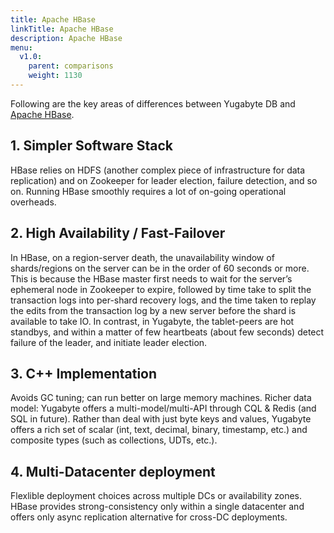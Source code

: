 ```yaml
---
title: Apache HBase
linkTitle: Apache HBase
description: Apache HBase
menu:
  v1.0:
    parent: comparisons
    weight: 1130
---
```


Following are the key areas of differences between Yugabyte DB and [Apache HBase](http://hbase.apache.org/).

## 1. Simpler Software Stack

HBase relies on HDFS (another complex piece of infrastructure for data replication) and on Zookeeper for leader election, failure detection, and so on. Running HBase smoothly requires a lot of on-going operational overheads.

## 2. High Availability / Fast-Failover

In HBase, on a region-server death, the unavailability window of shards/regions
on the server can be in the order of 60 seconds or more. This is because the HBase master first
needs to wait for the server’s ephemeral node in Zookeeper to expire, followed by time take to split
the transaction logs into per-shard recovery logs, and the time taken to replay the edits from the
transaction log by a new server before the shard is available to take IO. In contrast, in Yugabyte,
the tablet-peers are hot standbys, and within a matter of few heartbeats (about few seconds) detect
failure of the leader, and initiate leader election.

## 3. C++ Implementation

Avoids GC tuning; can run better on large memory machines.
Richer data model: Yugabyte offers a multi-model/multi-API through CQL & Redis (and SQL in future).
Rather than deal with just byte keys and values, Yugabyte offers a rich set of scalar (int, text,
decimal, binary, timestamp, etc.) and composite types (such as collections, UDTs, etc.).

## 4. Multi-Datacenter deployment

Flexlible deployment choices across multiple DCs or availability zones. HBase provides
strong-consistency only within a single datacenter and offers only async replication alternative for
cross-DC deployments.
